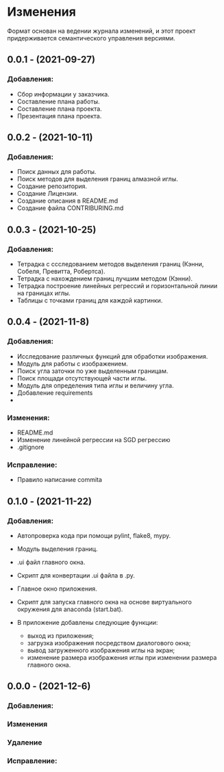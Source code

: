# Изменения

Формат основан на ведении журнала изменений, и этот проект придерживается семантического управления версиями.

## 0.0.1 - (2021-09-27)
### Добавления:
  - Сбор информации у заказчика.
  - Составление плана работы.
  - Составление плана проекта.
  - Презентация плана проекта.

## 0.0.2 - (2021-10-11)
### Добавления:
  - Поиск данных для работы.
  - Поиск методов для выделения границ алмазной иглы.
  - Создание репозитория.
  - Создание Лицензии.
  - Создание описания в README.md
  - Создание файла CONTRIBURING.md

## 0.0.3 - (2021-10-25)
### Добавления:
  - Тетрадка с ссследованием методов выделения границ (Кэнни, Собеля, Превитта, Робертса).
  - Тетрадка с нахождением границ лучшим методом (Кэнни).
  - Тетрадка построение линейных регрессий и горизонтальной линии на границах иглы.
  - Таблицы с точками границ для каждой картинки.

## 0.0.4 - (2021-11-8)
### Добавления:
  - Исследование различных функций для обработки изображения.
  - Модуль для работы с изображением.
  - Поиск угла заточки по уже выделенным границам.
  - Поиск площади отсутствующей части иглы.
  - Модуль для определения типа иглы и величину угла.
  - Добавление requirements
  - 
### Изменения:
  - README.md
  - Изменение линейной регрессии на SGD регрессию
  - .gitignore

### Исправление:
  - Правило написание commita

## 0.1.0 - (2021-11-22)
### Добавления:
   - Автопроверка кода при помощи pylint, flake8, mypy.
   - Модуль выделения границ.
   - .ui файл главного окна.
   - Скрипт для конвертации .ui файла в .py.
   - Главное окно приложения.
   - Скрипт для запуска главного окна на основе виртуального окружения для anaconda (start.bat).

   - В приложение добавлены следующие функции:
      - выход из приложения;
      - загрузка изображения посредством диалогового окна;
      - вывод загруженного изображения иглы на экран;
      - изменение размера изображения иглы при изменении размера главного окна.
## 0.0.0 - (2021-12-6)
### Добавления:
### Изменения
### Удаление
### Исправление:
